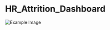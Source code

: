 # HR_Attrition_Dashboard
![Example Image](D:\Downloads\Downloads2024\HR_IGDTUW\HR_Attrition_Dashboard\Dashboard.png)


